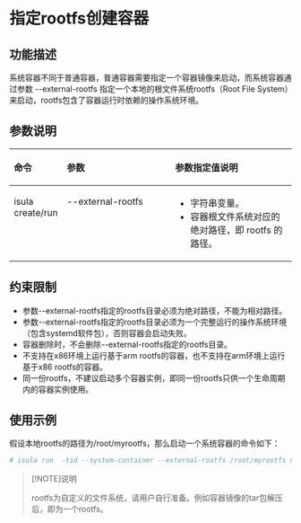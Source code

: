 # 指定rootfs创建容器

## 功能描述

系统容器不同于普通容器，普通容器需要指定一个容器镜像来启动，而系统容器通过参数 \--external-rootfs 指定一个本地的根文件系统rootfs（Root File System）来启动，rootfs包含了容器运行时依赖的操作系统环境。

## 参数说明

<a name="zh-cn_topic_0182200826_table99231016135214"></a>
<table><thead align="left"><tr id="zh-cn_topic_0182200826_row13923616125218"><th class="cellrowborder" id="mcps1.1.4.1.1" valign="top" width="15.2%"><p id="zh-cn_topic_0182200826_p1692351613529"><a name="zh-cn_topic_0182200826_p1692351613529"></a><a name="zh-cn_topic_0182200826_p1692351613529"></a>命令</p>
</th>
<th class="cellrowborder" id="mcps1.1.4.1.2" valign="top" width="40.01%"><p id="zh-cn_topic_0182200826_p3923191620525"><a name="zh-cn_topic_0182200826_p3923191620525"></a><a name="zh-cn_topic_0182200826_p3923191620525"></a>参数</p>
</th>
<th class="cellrowborder" id="mcps1.1.4.1.3" valign="top" width="44.79%"><p id="zh-cn_topic_0182200826_p3924171618525"><a name="zh-cn_topic_0182200826_p3924171618525"></a><a name="zh-cn_topic_0182200826_p3924171618525"></a>参数指定值说明</p>
</th>
</tr>
</thead>
<tbody><tr id="zh-cn_topic_0182200826_row12924616195217"><td class="cellrowborder" headers="mcps1.1.4.1.1" valign="top" width="15.2%"><p id="zh-cn_topic_0182200826_p092419166523"><a name="zh-cn_topic_0182200826_p092419166523"></a><a name="zh-cn_topic_0182200826_p092419166523"></a>isula create/run</p>
</td>
<td class="cellrowborder" headers="mcps1.1.4.1.2" valign="top" width="40.01%"><p id="zh-cn_topic_0182200826_p692431614524"><a name="zh-cn_topic_0182200826_p692431614524"></a><a name="zh-cn_topic_0182200826_p692431614524"></a>--external-rootfs</p>
</td>
<td class="cellrowborder" headers="mcps1.1.4.1.3" valign="top" width="44.79%"><a name="zh-cn_topic_0182200826_ul1292410168521"></a><a name="zh-cn_topic_0182200826_ul1292410168521"></a><ul id="zh-cn_topic_0182200826_ul1292410168521"><li>字符串变量。</li><li>容器根文件系统对应的绝对路径，即 rootfs 的路径。</li></ul>
</td>
</tr>
</tbody>
</table>

## 约束限制

- 参数--external-rootfs指定的rootfs目录必须为绝对路径，不能为相对路径。
- 参数--external-rootfs指定的rootfs目录必须为一个完整运行的操作系统环境（包含systemd软件包），否则容器会启动失败。
- 容器删除时，不会删除--external-rootfs指定的rootfs目录。
- 不支持在x86环境上运行基于arm rootfs的容器，也不支持在arm环境上运行基于x86 rootfs的容器。
- 同一份rootfs，不建议启动多个容器实例，即同一份rootfs只供一个生命周期内的容器实例使用。

## 使用示例

假设本地rootfs的路径为/root/myrootfs，那么启动一个系统容器的命令如下：

```bash
# isula run  -tid --system-container --external-rootfs /root/myrootfs none init
```

> [!NOTE]说明
>
> rootfs为自定义的文件系统，请用户自行准备。例如容器镜像的tar包解压后，即为一个rootfs。  
